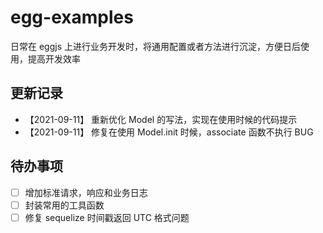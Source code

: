 # egg-examples

日常在 eggjs 上进行业务开发时，将通用配置或者方法进行沉淀，方便日后使用，提高开发效率

## 更新记录

- 【2021-09-11】 重新优化 Model 的写法，实现在使用时候的代码提示
- 【2021-09-11】 修复在使用 Model.init 时候，associate 函数不执行 BUG

## 待办事项

- [ ] 增加标准请求，响应和业务日志
- [ ] 封装常用的工具函数
- [ ] 修复 sequelize 时间戳返回 UTC 格式问题
